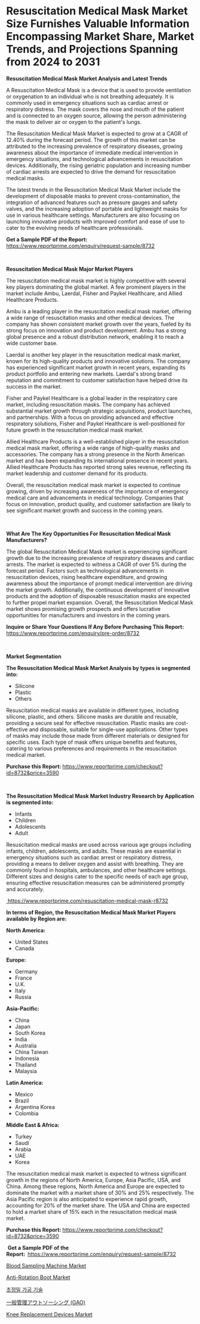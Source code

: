 <p><h1>Resuscitation Medical Mask Market Size Furnishes Valuable Information Encompassing Market Share, Market Trends, and Projections Spanning from 2024 to 2031</h1></p><p><strong>Resuscitation Medical Mask Market Analysis and Latest Trends</strong></p>
<p><p>A Resuscitation Medical Mask is a device that is used to provide ventilation or oxygenation to an individual who is not breathing adequately. It is commonly used in emergency situations such as cardiac arrest or respiratory distress. The mask covers the nose and mouth of the patient and is connected to an oxygen source, allowing the person administering the mask to deliver air or oxygen to the patient's lungs.</p><p>The Resuscitation Medical Mask Market is expected to grow at a CAGR of 12.40% during the forecast period. The growth of this market can be attributed to the increasing prevalence of respiratory diseases, growing awareness about the importance of immediate medical intervention in emergency situations, and technological advancements in resuscitation devices. Additionally, the rising geriatric population and increasing number of cardiac arrests are expected to drive the demand for resuscitation medical masks.</p><p>The latest trends in the Resuscitation Medical Mask Market include the development of disposable masks to prevent cross-contamination, the integration of advanced features such as pressure gauges and safety valves, and the increasing adoption of portable and lightweight masks for use in various healthcare settings. Manufacturers are also focusing on launching innovative products with improved comfort and ease of use to cater to the evolving needs of healthcare professionals.</p></p>
<p><strong>Get a Sample PDF of the Report:&nbsp;</strong> <a href="https://www.reportprime.com/enquiry/request-sample/8732">https://www.reportprime.com/enquiry/request-sample/8732</a></p>
<p>&nbsp;</p>
<p><strong>Resuscitation Medical Mask Major Market Players</strong></p>
<p><p>The resuscitation medical mask market is highly competitive with several key players dominating the global market. A few prominent players in the market include Ambu, Laerdal, Fisher and Paykel Healthcare, and Allied Healthcare Products. </p><p>Ambu is a leading player in the resuscitation medical mask market, offering a wide range of resuscitation masks and other medical devices. The company has shown consistent market growth over the years, fueled by its strong focus on innovation and product development. Ambu has a strong global presence and a robust distribution network, enabling it to reach a wide customer base.</p><p>Laerdal is another key player in the resuscitation medical mask market, known for its high-quality products and innovative solutions. The company has experienced significant market growth in recent years, expanding its product portfolio and entering new markets. Laerdal's strong brand reputation and commitment to customer satisfaction have helped drive its success in the market.</p><p>Fisher and Paykel Healthcare is a global leader in the respiratory care market, including resuscitation masks. The company has achieved substantial market growth through strategic acquisitions, product launches, and partnerships. With a focus on providing advanced and effective respiratory solutions, Fisher and Paykel Healthcare is well-positioned for future growth in the resuscitation medical mask market.</p><p>Allied Healthcare Products is a well-established player in the resuscitation medical mask market, offering a wide range of high-quality masks and accessories. The company has a strong presence in the North American market and has been expanding its international presence in recent years. Allied Healthcare Products has reported strong sales revenue, reflecting its market leadership and customer demand for its products. </p><p>Overall, the resuscitation medical mask market is expected to continue growing, driven by increasing awareness of the importance of emergency medical care and advancements in medical technology. Companies that focus on innovation, product quality, and customer satisfaction are likely to see significant market growth and success in the coming years.</p></p>
<p>&nbsp;</p>
<p><strong>What Are The Key Opportunities For Resuscitation Medical Mask Manufacturers?</strong></p>
<p><p>The global Resuscitation Medical Mask market is experiencing significant growth due to the increasing prevalence of respiratory diseases and cardiac arrests. The market is expected to witness a CAGR of over 5% during the forecast period. Factors such as technological advancements in resuscitation devices, rising healthcare expenditure, and growing awareness about the importance of prompt medical intervention are driving the market growth. Additionally, the continuous development of innovative products and the adoption of disposable resuscitation masks are expected to further propel market expansion. Overall, the Resuscitation Medical Mask market shows promising growth prospects and offers lucrative opportunities for manufacturers and investors in the coming years.</p></p>
<p><strong>Inquire or Share Your Questions If Any Before Purchasing This Report:</strong> <a href="https://www.reportprime.com/enquiry/pre-order/8732">https://www.reportprime.com/enquiry/pre-order/8732</a></p>
<p>&nbsp;</p>
<p><strong>Market Segmentation</strong></p>
<p><strong>The Resuscitation Medical Mask Market Analysis by types is segmented into:</strong></p>
<p><ul><li>Silicone</li><li>Plastic</li><li>Others</li></ul></p>
<p><p>Resuscitation medical masks are available in different types, including silicone, plastic, and others. Silicone masks are durable and reusable, providing a secure seal for effective resuscitation. Plastic masks are cost-effective and disposable, suitable for single-use applications. Other types of masks may include those made from different materials or designed for specific uses. Each type of mask offers unique benefits and features, catering to various preferences and requirements in the resuscitation medical market.</p></p>
<p><strong>Purchase this Report:&nbsp;</strong><a href="https://www.reportprime.com/checkout?id=8732&price=3590">https://www.reportprime.com/checkout?id=8732&price=3590</a></p>
<p>&nbsp;</p>
<p><strong>The Resuscitation Medical Mask Market Industry Research by Application is segmented into:</strong></p>
<p><ul><li>Infants</li><li>Children</li><li>Adolescents</li><li>Adult</li></ul></p>
<p><p>Resuscitation medical masks are used across various age groups including infants, children, adolescents, and adults. These masks are essential in emergency situations such as cardiac arrest or respiratory distress, providing a means to deliver oxygen and assist with breathing. They are commonly found in hospitals, ambulances, and other healthcare settings. Different sizes and designs cater to the specific needs of each age group, ensuring effective resuscitation measures can be administered promptly and accurately.</p></p>
<p><a href="https://www.reportprime.com/resuscitation-medical-mask-r8732">&nbsp;https://www.reportprime.com/resuscitation-medical-mask-r8732</a></p>
<p><strong>In terms of Region, the Resuscitation Medical Mask Market Players available by Region are:</strong></p>
<p>
    <p> <strong> North America: </strong>
        <ul>
            <li>United States</li>
            <li>Canada</li>
        </ul>
        </p> 
    <p> <strong> Europe: </strong>
        <ul>
            <li>Germany</li>
            <li>France</li>
            <li>U.K.</li>
            <li>Italy</li>
            <li>Russia</li>
        </ul>
        </p> 
    <p> <strong> Asia-Pacific: </strong>
        <ul>
            <li>China</li>
            <li>Japan</li>
            <li>South Korea</li>
            <li>India</li>
            <li>Australia</li>
            <li>China Taiwan</li>
            <li>Indonesia</li>
            <li>Thailand</li>
            <li>Malaysia</li>
        </ul>
        </p> 
    <p> <strong> Latin America: </strong>
        <ul>
            <li>Mexico</li>
            <li>Brazil</li>
            <li>Argentina Korea</li>
            <li>Colombia</li>
        </ul>
        </p> 
    <p> <strong> Middle East & Africa: </strong>
        <ul>
            <li>Turkey</li>
            <li>Saudi</li>
            <li>Arabia</li>
            <li>UAE</li>
            <li>Korea</li>
        </ul>
    </p>
    </p>
<p><p>The resuscitation medical mask market is expected to witness significant growth in the regions of North America, Europe, Asia Pacific, USA, and China. Among these regions, North America and Europe are expected to dominate the market with a market share of 30% and 25% respectively. The Asia Pacific region is also anticipated to experience rapid growth, accounting for 20% of the market share. The USA and China are expected to hold a market share of 15% each in the resuscitation medical mask market.</p></p>
<p><strong>Purchase this Report: </strong><a href="https://www.reportprime.com/checkout?id=8732&price=3590">https://www.reportprime.com/checkout?id=8732&price=3590</a></p>
<p>&nbsp;<strong>Get a Sample PDF of the Report:&nbsp;&nbsp;</strong><a href="https://www.reportprime.com/enquiry/request-sample/8732">https://www.reportprime.com/enquiry/request-sample/8732</a></p>
<p><strong></strong></p>
<p><p><a href="https://medium.com/@ikki1019/blood-sampling-machine-market-a-global-and-regional-analysis-focus-on-region-country-level-ee8b6589c288">Blood Sampling Machine Market</a></p><p><a href="https://medium.com/@cathymaggio15/anti-rotation-boot-market-essentials-key-market-players-demand-drivers-and-roi-potential-680effccc370">Anti-Rotation Boot Market</a></p><p><a href="https://github.com/amuji413411/Market-Research-Report-List-2/blob/main/5456864105681.md">초정밀 가공 기술</a></p><p><a href="https://github.com/JessKilback/Market-Research-Report-List-2/blob/main/980000985094.md">一般管理アウトソーシング (GAO)</a></p><p><a href="https://github.com/joanneharris67856/Market-Research-Report-List-1/blob/main/knee-replacement-devices-market.md">Knee Replacement Devices Market</a></p></p>
